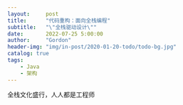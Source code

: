 ```yaml
---
layout:     post
title:      "代码重构：面向全栈编程"
subtitle:   "\"全栈驱动设计\""
date:       2022-07-25 5:00:00
author:     "Gordon"
header-img: "img/in-post/2020-01-20-todo/todo-bg.jpg"
catalog: true
tags:
    - Java
    - 架构
---
```



全栈文化盛行，人人都是工程师
